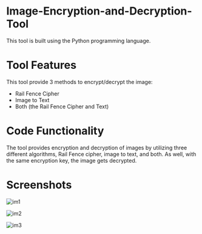 # Image-Encryption-and-Decryption-Tool
This tool is built using the Python programming language.

# Tool Features
This tool provide 3 methods to encrypt/decrypt the image:
* Rail Fence Cipher 
* Image to Text 
* Both (the Rail Fence Cipher and Text)

# Code Functionality
The tool provides encryption and decryption of images by utilizing three different algorithms, Rail Fence cipher, image to text, and both. As well, with the same encryption key, the image gets decrypted.

# Screenshots
![im1](https://user-images.githubusercontent.com/126514202/221803526-2f141e4e-ff6c-475e-9833-7ed855d44a26.png)

![im2](https://user-images.githubusercontent.com/126514202/221803539-0720fdb3-c4d8-4711-9a83-02a298740a1f.png)

![im3](https://user-images.githubusercontent.com/126514202/221803553-e92cf220-b029-47c6-9737-6984f1780b53.png)
